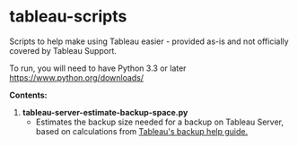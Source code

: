# tableau-scripts
Scripts to help make using Tableau easier - provided as-is and not officially covered by Tableau Support. 

To run, you will need to have Python 3.3 or later https://www.python.org/downloads/ 

**Contents:** 
1. **tableau-server-estimate-backup-space.py** 
   * Estimates the backup size needed for a backup on Tableau Server, based on calculations from [Tableau's backup help guide.](https://help.tableau.com/current/server/en-us/db.htm "Title")
